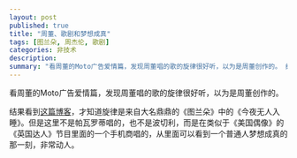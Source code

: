 ```yaml
---
layout: post
published: true
title: "周董、歌剧和梦想成真"
tags: [图兰朵, 周杰伦, 歌剧]
categories: 非技术    
description: 
summary: "看周董的Moto广告爱情篇，发现周董唱的歌的旋律很好听，以为是周董创作的。 结果看到这篇博客，才知道旋律是来自大名鼎鼎的《图兰朵》中的《今夜无人入睡》。但是这里不是帕瓦罗蒂唱的，也不是波切利，而是在类似于《美国偶像》的《英国达人》节目里面的"
---
```

看周董的Moto广告爱情篇，发现周董唱的歌的旋律很好听，以为是周董创作的。  
  
  
  
结果看到[这篇博客][Link 1]，才知道旋律是来自大名鼎鼎的《图兰朵》中的《今夜无人入睡》。但是这里不是帕瓦罗蒂唱的，也不是波切利，而是在类似于《美国偶像》的《英国达人》节目里面的一个手机商唱的，从里面可以看到一个普通人梦想成真的那一刻，非常动人。  
  



[Link 1]: http://www.hecaitou.com/?p=1949